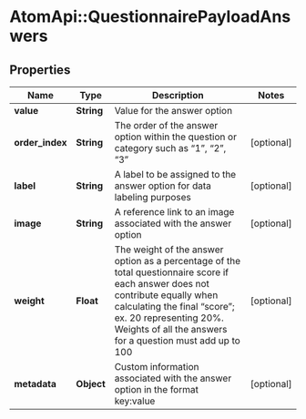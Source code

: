 # AtomApi::QuestionnairePayloadAnswers

## Properties
Name | Type | Description | Notes
------------ | ------------- | ------------- | -------------
**value** | **String** | Value for the answer option | 
**order_index** | **String** | The order of the answer option within the question or category such as “1”, “2”, “3” | [optional] 
**label** | **String** | A label to be assigned to the answer option for data labeling purposes | [optional] 
**image** | **String** | A reference link to an image associated with the answer option | [optional] 
**weight** | **Float** | The weight of the answer option as a percentage of the total questionnaire score if each answer does not contribute equally when calculating the final “score”; ex. 20 representing 20%. Weights of all the answers for a question must add up to 100 | [optional] 
**metadata** | **Object** | Custom information associated with the answer option in the format key:value | [optional] 


